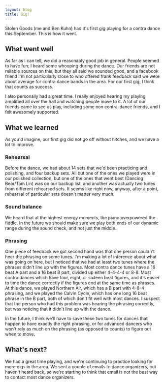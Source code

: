 ```yaml
---
layout: blog
title: Gig!
---
```


Stolen Goods (me and Ben Kuhn) had it's first gig playing for a contra dance this September.  This is how it went.

## What went well

As far as I can tell, we did a reasonably good job in general.  People seemed to have fun; I heard some whooping during the dance.  Our friends are not reliable sources on this, but they all said we sounded good, and a facebook friend I'm not particularly close to who offered frank feedback said we were about average for contra dance bands in the area.  For our first gig, I think that counts as success.

I also personally had a great time.  I really enjoyed hearing my playing amplified all over the hall and watching people move to it.  A lot of our friends came to see us play, including some non contra-dance friends, and I felt awesomely supported.

## What we learned

As you'd imagine, our first gig did not go off without hitches, and we have a lot to improve.

### Rehearsal

Before the dance, we had about 14 sets that we'd been practicing and polishing, and four backup sets.  All but one of the ones we played were in our polished collection, but one of the ones that went best (Dancing Bear/Tam Lin) was on our backup list, and another was actually two tunes from different rehearsed sets.  It seems like right now, anyway, after a point, rehearsal of particular sets doesn't matter very much.

### Sound balance

We heard that at the highest energy moments, the piano overpowered the fiddle.  In the future we should make sure we play both ends of our dynamic range during the sound check, and not just the middle.

### Phrasing

One piece of feedback we got second hand was that one person couldn't hear the phrasing on some tunes.  I'm making a lot of inference about what was going on here, but I noticed that we had at least two tunes where the phrases didn't line up with the figures.  Most contra dance tunes have a 16 beat A part and a 16 beat B part, divided up either 4-4-4-4 or 8-8.  Most contra dances which have four, eight, or sixteen beat figures, and it's easier to time the dance correctly if the figures end at the same time as phrases.  At this dance, we played Northern Air, which has a B part with 4-8-4 phrasing, and we played the Calvin Cycle, which has one long 16 beat phrase in the B part, both of which don't fit well with most dances.  I suspect that the person who had this problem was hearing the phrasing correctly, but was noticing that it didn't line up with the dance.

In the future, I think we'll have to save these two tunes for dances that happen to have exactly the right phrasing, or for advanced dancers who won't rely as much on the phrasing (as opposed to counts) to figure out when to move.

## What's next?

We had a great time playing, and we're continuing to practice looking for more gigs in the area.  We sent a couple of emails to dance organizers, but haven't heard back, so we're starting to think that email is not the best way to contact most dance organizers.